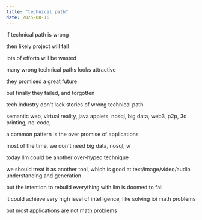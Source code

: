 ```yaml
---
title: "technical path"
date: 2025-08-16
---
```


if technical path is wrong

then likely project will fail

lots of efforts will be wasted

many wrong technical paths looks attractive

they promised a great future

but finally they failed, and forgotten

tech industry don't lack stories of wrong technical path

semantic web, virtual reality, java applets, nosql, big data, web3, p2p, 3d printing, no-code,

a common pattern is the over promise of applications

most of the time, we don't need big data, nosql, vr

today llm could be another over-hyped technique

we should treat it as another tool, which is good at text/image/video/audio understanding and generation

but the intention to rebuild everything with llm is doomed to fail

it could achieve very high level of intelligence, like solving ioi math problems

but most applications are not math problems
